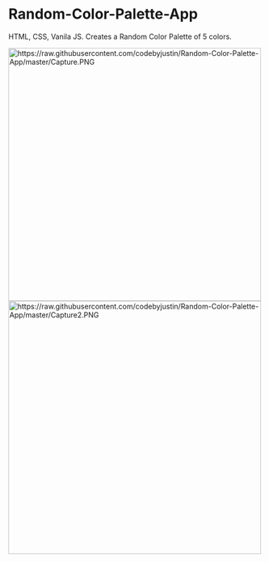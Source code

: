# Random-Color-Palette-App
HTML, CSS, Vanila JS. Creates a Random Color Palette of 5 colors.


<img width="500" alt="https://raw.githubusercontent.com/codebyjustin/Random-Color-Palette-App/master/Capture.PNG">
<img width="500" alt="https://raw.githubusercontent.com/codebyjustin/Random-Color-Palette-App/master/Capture2.PNG">
